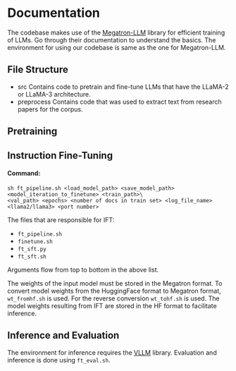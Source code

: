 # Documentation
The codebase makes use of the [Megatron-LLM](https://github.com/epfLLM/Megatron-LLM) library for efficient training of LLMs. Go through their documentation to understand the basics. The environment for using our codebase is same as the one for Megatron-LLM.
## File Structure
- src
  Contains code to pretrain and fine-tune LLMs that have the LLaMA-2 or LLaMA-3 architecture.
- preprocess
  Contains code that was used to extract text from research papers for the corpus.
## Pretraining 

## Instruction Fine-Tuning
#### Command:
```
sh ft_pipeline.sh <load_model_path> <save_model_path> <model_iteration_to_finetune> <train_path>\
<val_path> <epochs> <number of docs in train set> <log_file_name> <llama2/llama3> <port number>
```
The files that are responsible for IFT:
- `ft_pipeline.sh`
- `finetune.sh`
- `ft_sft.py`
- `ft_sft.sh`

Arguments flow from top to bottom in the above list.

The weights of the input model must be stored in the Megatron format. To convert model weights from the HuggingFace format to Megatron format, `wt_fromhf.sh` is used. For the reverse conversion `wt_tohf.sh` is used. The model weights resulting from IFT are stored in the HF format to facilitate inference.

## Inference and Evaluation
The environment for inference requires the [VLLM](https://docs.vllm.ai/en/stable/getting_started/installation.html) library.
Evaluation and inference is done using `ft_eval.sh`.
